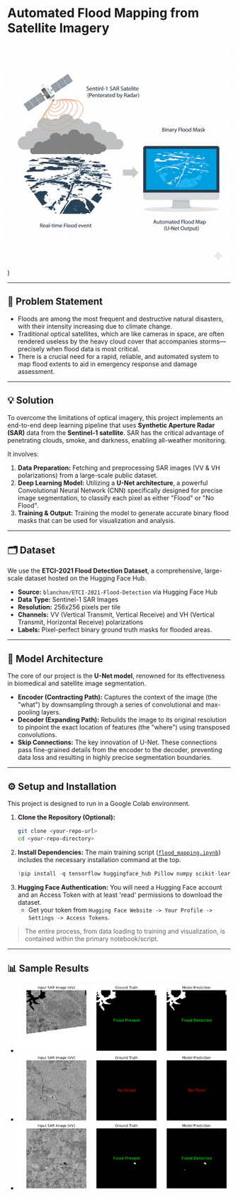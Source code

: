 # Automated Flood Mapping from Satellite Imagery

![Project Banner](/project.png))

---

## 🎯 Problem Statement

- Floods are among the most frequent and destructive natural disasters, with their intensity increasing due to climate change.
- Traditional optical satellites, which are like cameras in space, are often rendered useless by the heavy cloud cover that accompanies storms—precisely when flood data is most critical.
- There is a crucial need for a rapid, reliable, and automated system to map flood extents to aid in emergency response and damage assessment.

---

## 💡 Solution

To overcome the limitations of optical imagery, this project implements an end-to-end deep learning pipeline that uses **Synthetic Aperture Radar (SAR)** data from the **Sentinel-1 satellite**. SAR has the critical advantage of penetrating clouds, smoke, and darkness, enabling all-weather monitoring.

It involves:
1.  **Data Preparation:** Fetching and preprocessing SAR images (VV & VH polarizations) from a large-scale public dataset.
2.  **Deep Learning Model:** Utilizing a **U-Net architecture**, a powerful Convolutional Neural Network (CNN) specifically designed for precise image segmentation, to classify each pixel as either "Flood" or "No Flood".
3.  **Training & Output:** Training the model to generate accurate binary flood masks that can be used for visualization and analysis.


---

## 🗂️ Dataset

We use the **ETCI-2021 Flood Detection Dataset**, a comprehensive, large-scale dataset hosted on the Hugging Face Hub.

* **Source:** `blanchon/ETCI-2021-Flood-Detection` via Hugging Face Hub
* **Data Type:** Sentinel-1 SAR Images
* **Resolution:** 256x256 pixels per tile
* **Channels:** VV (Vertical Transmit, Vertical Receive) and VH (Vertical Transmit, Horizontal Receive) polarizations
* **Labels:** Pixel-perfect binary ground truth masks for flooded areas.

---

## 🧠 Model Architecture

The core of our project is the **U-Net model**, renowned for its effectiveness in biomedical and satellite image segmentation.

* **Encoder (Contracting Path):** Captures the context of the image (the "what") by downsampling through a series of convolutional and max-pooling layers.
* **Decoder (Expanding Path):** Rebuilds the image to its original resolution to pinpoint the exact location of features (the "where") using transposed convolutions.
* **Skip Connections:** The key innovation of U-Net. These connections pass fine-grained details from the encoder to the decoder, preventing data loss and resulting in highly precise segmentation boundaries.



---

## ⚙️ Setup and Installation

This project is designed to run in a Google Colab environment.

1.  **Clone the Repository (Optional):**
    ```bash
    git clone <your-repo-url>
    cd <your-repo-directory>
    ```
2.  **Install Dependencies:** The main training script ([`flood_mapping.ipynb`](flood_mapping.ipynb)) includes the necessary installation command at the top.
    ```python
    !pip install -q tensorflow huggingface_hub Pillow numpy scikit-learn matplotlib datasets
    ```
3.  **Hugging Face Authentication:** You will need a Hugging Face account and an Access Token with at least 'read' permissions to download the dataset.
    * Get your token from `Hugging Face Website -> Your Profile -> Settings -> Access Tokens`.

> The entire process, from data loading to training and visualization, is contained within the primary notebook/script.

---

## 📊 Sample Results

- ![1](/sample_results/1.png)
- ![2](/sample_results/2.png)
- ![3](/sample_results/3.png)